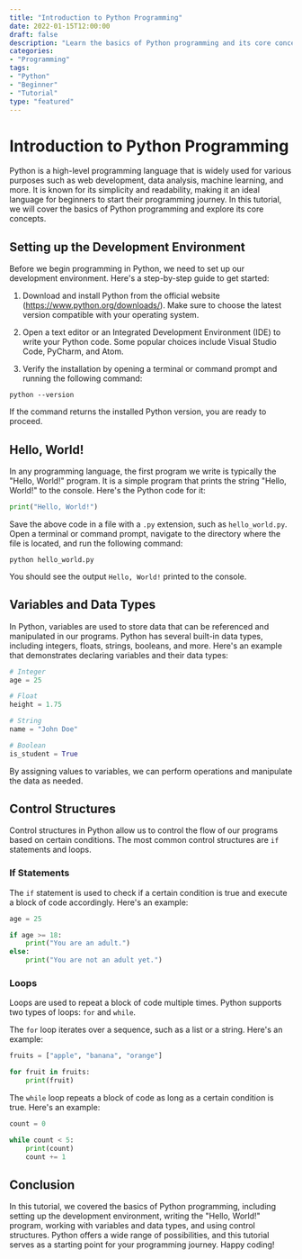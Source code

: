 ```yaml
--- 
title: "Introduction to Python Programming"
date: 2022-01-15T12:00:00
draft: false
description: "Learn the basics of Python programming and its core concepts."
categories:
- "Programming"
tags:
- "Python"
- "Beginner"
- "Tutorial"
type: "featured"
--- 
```


# Introduction to Python Programming

Python is a high-level programming language that is widely used for various purposes such as web development, data analysis, machine learning, and more. It is known for its simplicity and readability, making it an ideal language for beginners to start their programming journey. In this tutorial, we will cover the basics of Python programming and explore its core concepts.

## Setting up the Development Environment

Before we begin programming in Python, we need to set up our development environment. Here's a step-by-step guide to get started:

1. Download and install Python from the official website (https://www.python.org/downloads/). Make sure to choose the latest version compatible with your operating system.

2. Open a text editor or an Integrated Development Environment (IDE) to write your Python code. Some popular choices include Visual Studio Code, PyCharm, and Atom.

3. Verify the installation by opening a terminal or command prompt and running the following command:

```shell
python --version
```

If the command returns the installed Python version, you are ready to proceed.

## Hello, World!

In any programming language, the first program we write is typically the "Hello, World!" program. It is a simple program that prints the string "Hello, World!" to the console. Here's the Python code for it:

```python
print("Hello, World!")
```

Save the above code in a file with a `.py` extension, such as `hello_world.py`. Open a terminal or command prompt, navigate to the directory where the file is located, and run the following command:

```shell
python hello_world.py
```

You should see the output `Hello, World!` printed to the console.

## Variables and Data Types

In Python, variables are used to store data that can be referenced and manipulated in our programs. Python has several built-in data types, including integers, floats, strings, booleans, and more. Here's an example that demonstrates declaring variables and their data types:

```python
# Integer
age = 25

# Float
height = 1.75

# String
name = "John Doe"

# Boolean
is_student = True
```

By assigning values to variables, we can perform operations and manipulate the data as needed.

## Control Structures

Control structures in Python allow us to control the flow of our programs based on certain conditions. The most common control structures are `if` statements and loops.

### If Statements

The `if` statement is used to check if a certain condition is true and execute a block of code accordingly. Here's an example:

```python
age = 25

if age >= 18:
    print("You are an adult.")
else:
    print("You are not an adult yet.")
```

### Loops

Loops are used to repeat a block of code multiple times. Python supports two types of loops: `for` and `while`.

The `for` loop iterates over a sequence, such as a list or a string. Here's an example:

```python
fruits = ["apple", "banana", "orange"]

for fruit in fruits:
    print(fruit)
```

The `while` loop repeats a block of code as long as a certain condition is true. Here's an example:

```python
count = 0

while count < 5:
    print(count)
    count += 1
```

## Conclusion

In this tutorial, we covered the basics of Python programming, including setting up the development environment, writing the "Hello, World!" program, working with variables and data types, and using control structures. Python offers a wide range of possibilities, and this tutorial serves as a starting point for your programming journey. Happy coding!

